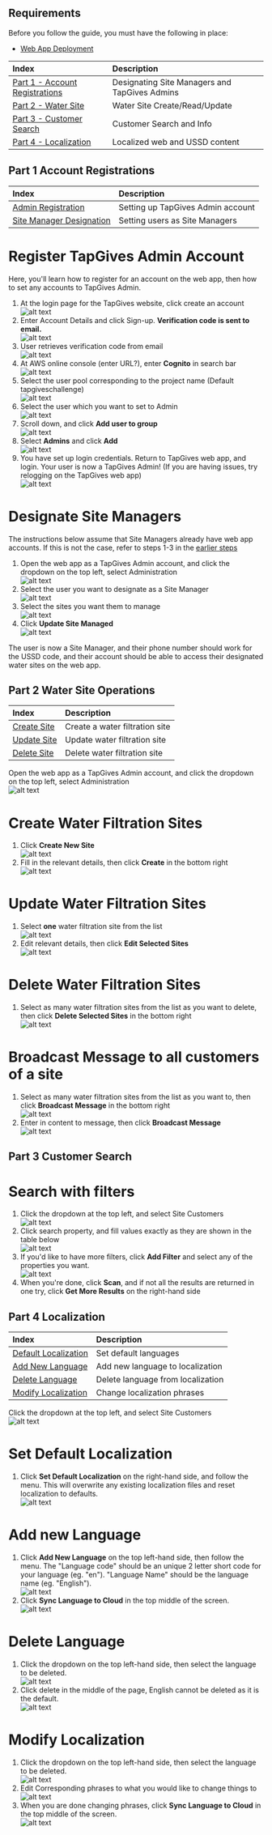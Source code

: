 ## Requirements

Before you follow the guide, you must have the following in place:
* [Web App Deployment](https://github.com/UBC-CIC/TapGives-Challenge/blob/master/docs/DeploymentGuide.md) 

| Index                                                           | Description                                   |
|:----------------------------------------------------------------|:----------------------------------------------|
| [Part 1 - Account Registrations](#Part-1-Account-Registrations) | Designating Site Managers and TapGives Admins | 
| [Part 2 - Water Site](#Part-2-Water-Site-Operations)            | Water Site Create/Read/Update                 | 
| [Part 3 - Customer Search](#Part-3-Customer-Search)             | Customer Search and Info                      |
| [Part 4 - Localization](#Part-4-Localization)                   | Localized web and USSD content                |

## Part 1 Account Registrations
| Index                                                  | Description                       |
|:-------------------------------------------------------|:----------------------------------|
| [Admin Registration](#Register-TapGives-Admin-Account) | Setting up TapGives Admin account | 
| [Site Manager Designation](#Designate-Site-Managers)   | Setting users as Site Managers    |

# Register TapGives Admin Account
Here, you'll learn how to register for an account on the web app, then how to set any accounts to TapGives Admin.
1. At the login page for the TapGives website, click create an account \
![alt text](images/webapp0.png)
2. Enter Account Details and click Sign-up.  **Verification code is sent to email.** \
![alt text](images/webapp1.png)
3. User retrieves verification code from email\
 ![alt text](images/webapp2.png)
4. At AWS online console (enter URL?), enter **Cognito** in search bar \
![alt text](images/webapp3.png) 
5. Select the user pool corresponding to the project name (Default tapgiveschallenge) \
![alt text](images/webapp4.png)
6. Select the user which you want to set to Admin \
![alt text](images/webapp5.png)
7. Scroll down, and click **Add user to group** \
![alt text](images/webapp6.png)
8. Select **Admins** and click **Add**  \
![alt text](images/webapp7.png)
9. You have set up login credentials.  Return to TapGives web app, and login. Your user is now a TapGives Admin! (If you are having issues, try relogging on the TapGives web app)\
![alt text](images/webapp8.png)

# Designate Site Managers
The instructions below assume that Site Managers already have web app accounts.  If this is not the case, refer to steps 1-3 in the [earlier steps](#Register-TapGives-Admin-Account)

1. Open the web app as a TapGives Admin account, and click the dropdown on the top left, select Administration \
![alt text](images/webapp10.png)
2. Select the user you want to designate as a Site Manager \
![alt text](images/webapp9.png)
3. Select the sites you want them to manage \
![alt text](images/webapp11.png)
4. Click **Update Site Managed** \
![alt text](images/webapp12.png)

The user is now a Site Manager, and their phone number should work for the USSD code, and their account should be able to access their designated water sites on the web app.

## Part 2 Water Site Operations
| Index                                         | Description                    |
|:----------------------------------------------|:-------------------------------|
| [Create Site](#Create-Water-Filtration-Sites) | Create a water filtration site | 
| [Update Site](#Update-Water-Filtration-Sites) | Update water filtration site   |
| [Delete Site](#Delete-Water-Filtration-Sites) | Delete water filtration site   |

Open the web app as a TapGives Admin account, and click the dropdown on the top left, select Administration \
![alt text](images/webapp10.png)
# Create Water Filtration Sites
1. Click **Create New Site** \
![alt text](images/webapp13.png)
2. Fill in the relevant details, then click **Create** in the bottom right \
![alt text](images/webapp14.png)

# Update Water Filtration Sites
1. Select **one** water filtration site from the list \
![alt text](images/webapp15.png)
2. Edit relevant details, then click **Edit Selected Sites** \
![alt text](images/webapp16.png)

# Delete Water Filtration Sites
1. Select as many water filtration sites from the list as you want to delete, then click **Delete Selected Sites** in the bottom right  \
![alt text](images/webapp17.png)

# Broadcast Message to all customers of a site
1. Select as many water filtration sites from the list as you want to, then click **Broadcast Message** in the bottom right  \
![alt text](images/webapp20.png)
2. Enter in content to message, then click **Broadcast Message**  \
![alt text](images/webapp19.png)

## Part 3 Customer Search

# Search with filters
1. Click the dropdown at the top left, and select Site Customers \
![alt text](images/webapp21.png)
2. Click search property, and fill values exactly as they are shown in the table below \
![alt text](images/webapp22.png)
3. If you'd like to have more filters, click **Add Filter** and select any of the properties you want. \
![alt text](images/webapp23.png)
4. When you're done, click **Scan**, and if not all the results are returned in one try, click **Get More Results** on the right-hand side

## Part 4 Localization
| Index                                             | Description                       |
|:--------------------------------------------------|:----------------------------------|
| [Default Localization](#Set-Default-Localization) | Set default languages             | 
| [Add New Language](#Add-new-Language)             | Add new language to localization  |
| [Delete Language](#Delete-Language)               | Delete language from localization |
| [Modify Localization](#Modify-Localization)       | Change localization phrases       |

Click the dropdown at the top left, and select Site Customers \
![alt text](images/webapp24.png)

# Set Default Localization
1. Click **Set Default Localization** on the right-hand side, and follow the menu.  This will overwrite any existing localization files and reset localization to defaults.  \
![alt text](images/webapp25.png)

# Add new Language
1. Click **Add New Language** on the top left-hand side, then follow the menu.  The "Language code" should be an unique 2 letter short code for your language (eg. "en").  "Language Name" should be the language name (eg. "English").  \
![alt text](images/webapp26.png)
2. Click **Sync Language to Cloud** in the top middle of the screen. \
![alt text](images/webapp29.png)

# Delete Language
1. Click the dropdown on the top left-hand side, then select the language to be deleted. \
![alt text](images/webapp27.png)
2. Click delete in the middle of the page, English cannot be deleted as it is the default.  \
![alt text](images/webapp28.png)

# Modify Localization
1. Click the dropdown on the top left-hand side, then select the language to be deleted. \
![alt text](images/webapp27.png)
2. Edit Corresponding phrases to what you would like to change things to \
![alt text](images/webapp30.png)
3. When you are done changing phrases, click **Sync Language to Cloud** in the top middle of the screen. \
![alt text](images/webapp29.png)